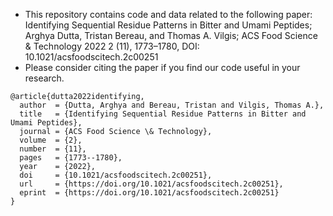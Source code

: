 - This repository contains code and data related to the following paper: Identifying Sequential Residue Patterns in Bitter and Umami Peptides; Arghya Dutta, Tristan Bereau, and Thomas A. Vilgis; ACS Food Science & Technology 2022 2 (11), 1773–1780, DOI: 10.1021/acsfoodscitech.2c00251 
- Please consider citing the paper if you find our code useful in your research.

```
@article{dutta2022identifying,
  author  = {Dutta, Arghya and Bereau, Tristan and Vilgis, Thomas A.},
  title   = {Identifying Sequential Residue Patterns in Bitter and Umami Peptides},
  journal = {ACS Food Science \& Technology},
  volume  = {2},
  number  = {11},
  pages   = {1773--1780},
  year    = {2022},
  doi     = {10.1021/acsfoodscitech.2c00251},
  url     = {https://doi.org/10.1021/acsfoodscitech.2c00251},
  eprint  = {https://doi.org/10.1021/acsfoodscitech.2c00251}
}
```
